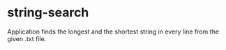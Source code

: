 # string-search
Application finds the longest and the shortest string in every line from the given .txt file.
